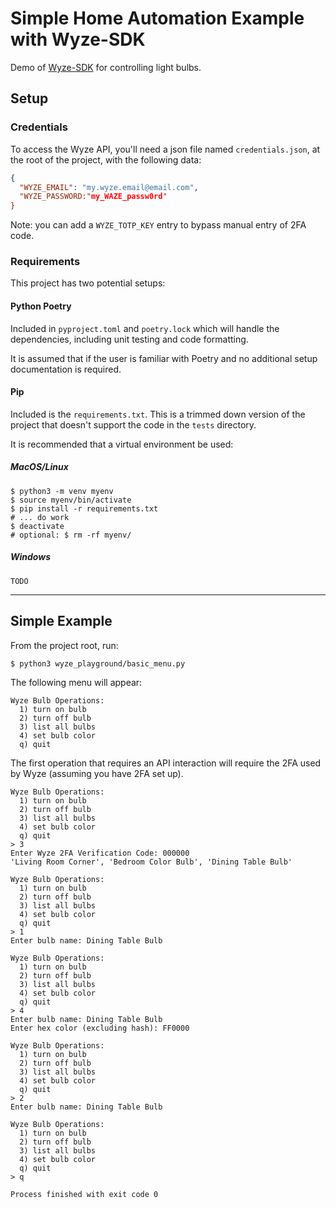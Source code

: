 # Simple Home Automation Example with Wyze-SDK

Demo of [Wyze-SDK](https://github.com/shauntarves/wyze-sdk) for controlling light bulbs.

## Setup

### Credentials

To access the Wyze API, you'll need a json file named `credentials.json`, at the root of the project, with the following data:

```json
{
  "WYZE_EMAIL": "my.wyze.email@email.com",
  "WYZE_PASSWORD:"my_WAZE_passw0rd"
}
```
Note: you can add a `WYZE_TOTP_KEY` entry to bypass manual entry of 2FA code.

### Requirements

This project has two potential setups:

#### Python Poetry

Included in `pyproject.toml` and `poetry.lock` which will handle the dependencies, including unit testing and code formatting.

It is assumed that if the user is familiar with Poetry and no additional setup documentation is required.

#### Pip

Included is the `requirements.txt`. This is a trimmed down version of the project that doesn't support the code in the `tests` directory.

It is recommended that a virtual environment be used:

##### MacOS/Linux
```commandline
$ python3 -m venv myenv
$ source myenv/bin/activate
$ pip install -r requirements.txt
# ... do work
$ deactivate
# optional: $ rm -rf myenv/
```

##### Windows
```commandline
TODO
```
---
## Simple Example

From the project root, run:
```commandline
$ python3 wyze_playground/basic_menu.py
```
The following menu will appear:
```commandline
Wyze Bulb Operations:
  1) turn on bulb
  2) turn off bulb
  3) list all bulbs
  4) set bulb color
  q) quit
```
The first operation that requires an API interaction will require the 2FA used by Wyze (assuming you have 2FA set up).
```commandline
Wyze Bulb Operations:
  1) turn on bulb
  2) turn off bulb
  3) list all bulbs
  4) set bulb color
  q) quit
> 3
Enter Wyze 2FA Verification Code: 000000
'Living Room Corner', 'Bedroom Color Bulb', 'Dining Table Bulb'

Wyze Bulb Operations:
  1) turn on bulb
  2) turn off bulb
  3) list all bulbs
  4) set bulb color
  q) quit
> 1
Enter bulb name: Dining Table Bulb

Wyze Bulb Operations:
  1) turn on bulb
  2) turn off bulb
  3) list all bulbs
  4) set bulb color
  q) quit
> 4
Enter bulb name: Dining Table Bulb
Enter hex color (excluding hash): FF0000

Wyze Bulb Operations:
  1) turn on bulb
  2) turn off bulb
  3) list all bulbs
  4) set bulb color
  q) quit
> 2
Enter bulb name: Dining Table Bulb

Wyze Bulb Operations:
  1) turn on bulb
  2) turn off bulb
  3) list all bulbs
  4) set bulb color
  q) quit
> q

Process finished with exit code 0
```